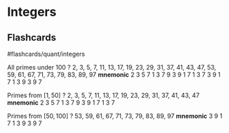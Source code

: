 # Integers

## Flashcards
#flashcards/quant/integers

All primes under 100
?
2, 3,  5,  7,  11,  13,  17,  19,  23,  29,  31,  37,  41,  43,  47,  53,  59,  61,  67,  71,  73,  79, 83,  89,  97
**mnemonic**
2 3 5 7
1 3 7 9
3 9
1 7
1 3 7
3 9 
1 7
1 3 9
3 9 
7

Primes from $[1, 50]$
?
2, 3, 5, 7, 11, 13, 17, 19, 23, 29, 31, 37, 41, 43, 47
**mnemonic**
2 3 5 7
1 3 7 9
3 9
1 7
1 3 7

Primes from $[50, 100]$
?
53, 59, 61, 67, 71, 73, 79, 83, 89, 97
**mnemonic**
3 9 
1 7
1 3 9
3 9 
7
